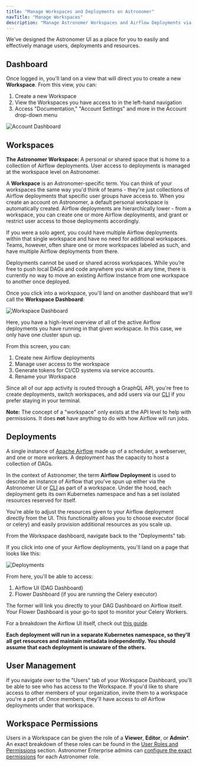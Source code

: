 ```yaml
---
title: "Manage Workspaces and Deployments on Astronomer"
navTitle: "Manage Workspaces"
description: "Manage Astronomer Workspaces and Airflow Deployments via the Astronomer UI."
---
```


We've designed the Astronomer UI as a place for you to easily and effectively manage users, deployments and resources.

## Dashboard

Once logged in, you'll land on a view that will direct you to create a new **Workspace**. From this view, you can:

1. Create a new Workspace
2. View the Workspaces you have access to in the left-hand navigation
3. Access "Documentation," "Account Settings" and more in the Account drop-down menu

![Account Dashboard](https://assets2.astronomer.io/main/docs/astronomer-ui/v0.12-empty-dashboard.png)

## Workspaces

**The Astronomer Workspace:** A personal or shared space that is home to a collection of Airflow deployments. User access to deployments is managed at the workspace level on Astronomer.

A **Workspace** is an Astronomer-specific term. You can think of your workspaces the same way you'd think of teams - they're just collections of Airflow deployments that specific user groups have access to. When you create an account on Astronomer, a default personal workspace is automatically created. Airflow deployments are hierarchically lower - from a workspace, you can create one or more Airflow deployments, and grant or restrict user access to those deployments accordingly.

If you were a solo agent, you could have multiple Airflow deployments within that single workspace and have no need for additional workspaces. Teams, however, often share one or more workspaces labeled as such, and have multiple Airflow deployments from there.

Deployments cannot be used or shared across workspaces. While you’re free to push local DAGs and code anywhere you wish at any time, there is currently no way to move an existing Airflow instance from one workspace to another once deployed.

Once you click into a workspace, you'll land on another dashboard that we'll call the **Workspace Dashboard**:

![Workspace Dashboard](https://assets2.astronomer.io/main/docs/astronomer-ui/v0.12-deployments.png)

Here, you have a high-level overview of all of the active Airflow deployments you have running in that given workspace. In this case, we only have one cluster spun up.

From this screen, you can:

1. Create new Airflow deployments
2. Manage user access to the workspace
3. Generate tokens for CI/CD systems via service accounts.
4. Rename your Workspace

Since all of our app activity is routed through a GraphQL API, you're free to create deployments, switch workspaces, and add users via our [CLI](/docs/enterprise/stable/develop/cli-quickstart/) if you prefer staying in your terminal.

**Note:** The concept of a "workspace" only exists at the API level to help with permissions. It does **not** have anything to do with how Airflow will run jobs.

## Deployments

A single instance of [Apache Airflow](https://airflow.apache.org/) made up of a scheduler, a webserver, and one or more workers. A deployment has the capacity to host a collection of DAGs.

In the context of Astronomer, the term **Airflow Deployment** is used to describe an instance of Airflow that you've spun up either via the Astronomer UI or [CLI](/docs/enterprise/stable/develop/cli-quickstart/) as part of a workspace. Under the hood, each deployment gets its own Kubernetes namespace and has a set isolated resources reserved for itself.

You're able to adjust the resources given to your Airflow deployment directly from the UI. This functionality allows you to choose executor (local or celery) and easily provision additional resources as you scale up.


From the Workspace dashboard, navigate back to the "Deployments" tab.

If you click into one of your Airflow deployments, you'll land on a page that looks like this:

![Deployments](https://assets2.astronomer.io/main/docs/astronomer-ui/v0.15-deployment.png)

From here, you'll be able to access:

1. Airflow UI (DAG Dashboard)
2. Flower Dashboard (if you are running the Celery executor)

The former will link you directly to your DAG Dashboard on Airflow itself. Your Flower Dashboard is your go-to spot to monitor your Celery Workers.

For a breakdown the Airflow UI itself, check out [this guide](/guides/airflow-ui/).

**Each deployment will run in a separate Kubernetes namespace, so they'll all get resources and maintain metadata independently. You should assume that each deployment is unaware of the others.**

## User Management

If you navigate over to the "Users" tab of your Workspace Dashboard, you'll be able to see who has access to the Workspace. If you'd like to share access to other members of your organization, invite them to a workspace you're a part of. Once members, they'll have access to _all_ Airflow deployments under that workspace.

## Workspace Permissions

Users in a Workspace can be given the role of a **Viewer**, **Editor**, or **Admin***. An exact breakdown of these roles can be found in the [User Roles and Permissions](/docs/enterprise/stable/manage-astronomer/workspace-permissions/) section. Astronomer Enterprise admins can [configure the exact permissions](/docs/ee-configuring-permissions/) for each Astronomer role.
